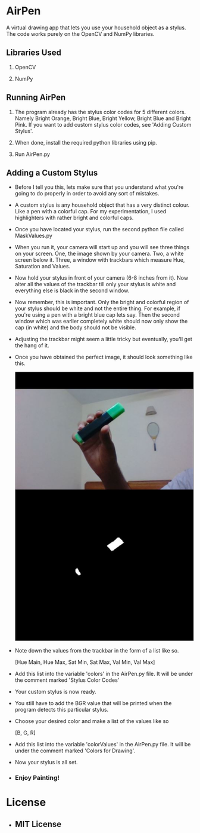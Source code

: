# AirPen
 A virtual drawing app that lets you use your household object as a stylus. The code works purely on the OpenCV and NumPy libraries.

 ## Libraries Used
 1. OpenCV

 2. NumPy

 ## Running AirPen
 1. The program already has the stylus color codes for 5 different colors. Namely Bright Orange, Bright Blue, Bright Yellow, Bright Blue and Bright Pink. If you want to add custom stylus color codes, see 'Adding Custom Stylus'.

 2. When done, install the required python libraries using pip.

 3. Run AirPen.py

 ## Adding a Custom Stylus
 * Before I tell you this, lets make sure that you understand what you're going to do properly in order to avoid any sort of mistakes.

 * A custom stylus is any household object that has a very distinct colour. Like a pen with a colorful cap. For my experimentation, I used highlighters with rather bright and colorful caps.

 * Once you have located your stylus, run the second python file called MaskValues.py

 * When you run it, your camera will start up and you will see three things on your screen. One, the image shown by your camera. Two, a white screen below it. Three, a window with trackbars which measure Hue, Saturation and Values.

 * Now hold your stylus in front of your camera (6-8 inches from it). Now alter all the values of the trackbar till only your stylus is white and everything else is black in the second window.

 * Now remember, this is important. Only the bright and colorful region of your stylus should be white and not the entire thing. For example, if you're using a pen with a bright blue cap lets say. Then the second window which was earlier completely white should now only show the cap (in white) and the body should not be visible.

 * Adjusting the trackbar might seem a little tricky but eventually, you'll get the hang of it.

 * Once you have obtained the perfect image, it should look something like this.
 
    ![Mask](test/capture.jpg)
 
 * Note down the values from the trackbar in the form of a list like so.

    [Hue Main, Hue Max, Sat Min, Sat Max, Val Min, Val Max]

 * Add this list into the variable 'colors' in the AirPen.py file. It will be under the comment marked 'Stylus Color Codes'

 * Your custom stylus is now ready.

 * You still have to add the BGR value that will be printed when the program detects this particular stylus.

 * Choose your desired color and make a list of the values like so

    [B, G, R]

 * Add this list into the variable 'colorValues' in the AirPen.py file. It will be under the comment marked 'Colors for Drawing'.

 * Now your stylus is all set.

 * ### Enjoy Painting!

 # License
 * ## MIT License

